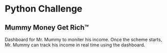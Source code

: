 # Python Challenge
## Mummy Money Get Rich&trade;
Dashboard for Mr. Mummy to moniter his income. Once the scheme starts, Mr. Mummy can track his income in real time using the dashboard.
